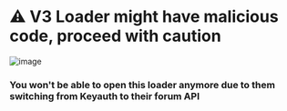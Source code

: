 # ⚠ V3 Loader might have malicious code, proceed with caution
![image](https://cdn.discordapp.com/attachments/1138536641988919410/1148172821047033876/image.png)
### You won't be able to open this loader anymore due to them switching from Keyauth to their forum API
